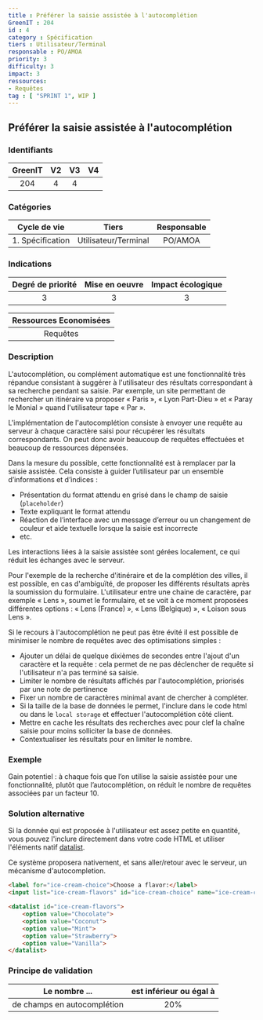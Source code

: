 ```yaml
---
title : Préférer la saisie assistée à l'autocomplétion
GreenIT : 204
id : 4
category : Spécification
tiers : Utilisateur/Terminal
responsable : PO/AMOA
priority: 3
difficulty: 3
impact: 3
ressources:
- Requêtes
tag : [ "SPRINT 1", WIP ]
---
```


## Préférer la saisie assistée à l'autocomplétion

### Identifiants

| GreenIT |  V2  |  V3  |  V4  |
|:-------:|:----:|:----:|:----:|
|  204    | 4  | 4  |      |

### Catégories

| Cycle de vie |  Tiers  |  Responsable  |
|:---------:|:----:|:----:|
| 1. Spécification | Utilisateur/Terminal | PO/AMOA |

### Indications

| Degré de priorité |      Mise en oeuvre       |  Impact écologique    |
|:-------------------:|:-------------------------:|:---------------------:|
| 3 | 3 | 3 |

|Ressources Economisées                                      |
|:----------------------------------------------------------:|
| Requêtes    |

### Description

L'autocomplétion, ou complément automatique est une fonctionnalité très répandue consistant à suggérer à l'utilisateur
des résultats correspondant à sa recherche pendant sa saisie. Par exemple, un site permettant de rechercher un itinéraire
va proposer « Paris », « Lyon Part-Dieu » et « Paray le Monial » quand l'utilisateur tape « Par ».

L'implémentation de l'autocomplétion consiste à envoyer une requête au serveur à chaque caractère saisi pour récupérer les
résultats correspondants. On peut donc avoir beaucoup de requêtes effectuées et beaucoup de ressources dépensées.

Dans la mesure du possible, cette fonctionnalité est à remplacer par la saisie assistée.
Cela consiste à guider l’utilisateur par un ensemble d’informations et d’indices : 
 - Présentation du format attendu en grisé dans le champ de saisie (`placeholder`)
 - Texte expliquant le format attendu
 - Réaction de l’interface avec un message d’erreur ou un changement de couleur et aide textuelle lorsque la saisie est incorrecte
 - etc.

Les interactions liées à la saisie assistée sont gérées localement, ce qui réduit les échanges avec le serveur.

Pour l'exemple de la recherche d'itinéraire et de la complétion des villes, il est possible, en cas d'ambiguïté, de proposer
les différents résultats après la soumission du formulaire. L'utilisateur entre une chaine de caractère, par exemple « Lens »,
soumet le formulaire, et se voit à ce moment proposées différentes options : « Lens (France) », « Lens (Belgique) », 
« Loison sous Lens ».

Si le recours à l'autocomplétion ne peut pas être évité il est possible de minimiser le nombre de requêtes avec des optimisations simples : 
 - Ajouter un délai de quelque dixièmes de secondes entre l'ajout d'un caractère et la requête : cela permet de ne pas déclencher de requête si l'utilisateur n'a pas terminé sa saisie.
 - Limiter le nombre de résultats affichés par l'autocomplétion, priorisés par une note de pertinence
 - Fixer un nombre de caractères minimal avant de chercher à compléter.
 - Si la taille de la base de données le permet, l'inclure dans le code html ou dans le `local storage` et effectuer l'autocomplétion côté client.
 - Mettre en cache les résultats des recherches avec pour clef la chaîne saisie pour moins solliciter la base de données.
 - Contextualiser les résultats pour en limiter le nombre.

### Exemple

Gain potentiel : à chaque fois que l’on utilise la saisie assistée pour une fonctionnalité, plutôt que l’autocomplétion, on réduit le nombre de requêtes associées par un facteur 10.

### Solution alternative

Si la donnée qui est proposée à l'utilisateur est assez petite en quantité, vous pouvez l'inclure directement dans votre code HTML et utiliser l'éléments natif [datalist](https://developer.mozilla.org/fr/docs/Web/HTML/Element/datalist).

Ce système proposera nativement, et sans aller/retour avec le serveur, un mécanisme d'autocompletion.

```html
<label for="ice-cream-choice">Choose a flavor:</label>
<input list="ice-cream-flavors" id="ice-cream-choice" name="ice-cream-choice" />

<datalist id="ice-cream-flavors">
    <option value="Chocolate">
    <option value="Coconut">
    <option value="Mint">
    <option value="Strawberry">
    <option value="Vanilla">
</datalist>
```

### Principe de validation

| Le nombre ...     | est inférieur ou égal à   |  
|-------------------|:-------------------------:|
| de champs en autocomplétion  | 20%  |
